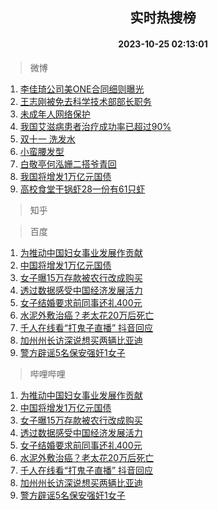 <div align="center"><h2>实时热搜榜</h2><h4>2023-10-25 02:13:01</h4></div>

> 微博  

1. [李佳琦公司美ONE合同细则曝光](https://s.weibo.com/weibo?q=%23%E6%9D%8E%E4%BD%B3%E7%90%A6%E5%85%AC%E5%8F%B8%E7%BE%8EONE%E5%90%88%E5%90%8C%E7%BB%86%E5%88%99%E6%9B%9D%E5%85%89%23&t=31&band_rank=1&Refer=top)<br />
2. [王志刚被免去科学技术部部长职务](https://s.weibo.com/weibo?q=%23%E7%8E%8B%E5%BF%97%E5%88%9A%E8%A2%AB%E5%85%8D%E5%8E%BB%E7%A7%91%E5%AD%A6%E6%8A%80%E6%9C%AF%E9%83%A8%E9%83%A8%E9%95%BF%E8%81%8C%E5%8A%A1%23&t=31&band_rank=2&Refer=top)<br />
3. [未成年人网络保护](https://s.weibo.com/weibo?q=%23%E6%9C%AA%E6%88%90%E5%B9%B4%E4%BA%BA%E7%BD%91%E7%BB%9C%E4%BF%9D%E6%8A%A4%23&t=31&band_rank=3&Refer=top)<br />
4. [我国艾滋病患者治疗成功率已超过90%](https://s.weibo.com/weibo?q=%23%E6%88%91%E5%9B%BD%E8%89%BE%E6%BB%8B%E7%97%85%E6%82%A3%E8%80%85%E6%B2%BB%E7%96%97%E6%88%90%E5%8A%9F%E7%8E%87%E5%B7%B2%E8%B6%85%E8%BF%8790%25%23&t=31&band_rank=4&Refer=top)<br />
5. [双十一 洗发水](https://s.weibo.com/weibo?q=%E5%8F%8C%E5%8D%81%E4%B8%80%20%E6%B4%97%E5%8F%91%E6%B0%B4&t=31&band_rank=5&Refer=top)<br />
6. [小蛮腰发型](https://s.weibo.com/weibo?q=%E5%B0%8F%E8%9B%AE%E8%85%B0%E5%8F%91%E5%9E%8B&t=31&band_rank=6&Refer=top)<br />
7. [白敬亭何泓姗二搭爷青回](https://s.weibo.com/weibo?q=%23%E7%99%BD%E6%95%AC%E4%BA%AD%E4%BD%95%E6%B3%93%E5%A7%97%E4%BA%8C%E6%90%AD%E7%88%B7%E9%9D%92%E5%9B%9E%23&t=31&band_rank=7&Refer=top)<br />
8. [我国将增发1万亿元国债](https://s.weibo.com/weibo?q=%23%E6%88%91%E5%9B%BD%E5%B0%86%E5%A2%9E%E5%8F%911%E4%B8%87%E4%BA%BF%E5%85%83%E5%9B%BD%E5%80%BA%23&t=31&band_rank=8&Refer=top)<br />
9. [高校食堂干锅虾28一份有61只虾](https://s.weibo.com/weibo?q=%23%E9%AB%98%E6%A0%A1%E9%A3%9F%E5%A0%82%E5%B9%B2%E9%94%85%E8%99%BE28%E4%B8%80%E4%BB%BD%E6%9C%8961%E5%8F%AA%E8%99%BE%23&t=31&band_rank=9&Refer=top)<br />

> 知乎  


> 百度  

1. [为推动中国妇女事业发展作贡献](https://www.baidu.com/s?wd=%E4%B8%BA%E6%8E%A8%E5%8A%A8%E4%B8%AD%E5%9B%BD%E5%A6%87%E5%A5%B3%E4%BA%8B%E4%B8%9A%E5%8F%91%E5%B1%95%E4%BD%9C%E8%B4%A1%E7%8C%AE&sa=fyb_news&rsv_dl=fyb_news)<br />
2. [中国将增发1万亿元国债](https://www.baidu.com/s?wd=%E4%B8%AD%E5%9B%BD%E5%B0%86%E5%A2%9E%E5%8F%911%E4%B8%87%E4%BA%BF%E5%85%83%E5%9B%BD%E5%80%BA&sa=fyb_news&rsv_dl=fyb_news)<br />
3. [女子曝15万存款被农行改成购买](https://www.baidu.com/s?wd=%E5%A5%B3%E5%AD%90%E6%9B%9D15%E4%B8%87%E5%AD%98%E6%AC%BE%E8%A2%AB%E5%86%9C%E8%A1%8C%E6%94%B9%E6%88%90%E8%B4%AD%E4%B9%B0&sa=fyb_news&rsv_dl=fyb_news)<br />
4. [透过数据感受中国经济发展活力](https://www.baidu.com/s?wd=%E9%80%8F%E8%BF%87%E6%95%B0%E6%8D%AE%E6%84%9F%E5%8F%97%E4%B8%AD%E5%9B%BD%E7%BB%8F%E6%B5%8E%E5%8F%91%E5%B1%95%E6%B4%BB%E5%8A%9B&sa=fyb_news&rsv_dl=fyb_news)<br />
5. [女子结婚要求前同事还礼400元](https://www.baidu.com/s?wd=%E5%A5%B3%E5%AD%90%E7%BB%93%E5%A9%9A%E8%A6%81%E6%B1%82%E5%89%8D%E5%90%8C%E4%BA%8B%E8%BF%98%E7%A4%BC400%E5%85%83&sa=fyb_news&rsv_dl=fyb_news)<br />
6. [水泥外敷治癌？老太花20万后死亡](https://www.baidu.com/s?wd=%E6%B0%B4%E6%B3%A5%E5%A4%96%E6%95%B7%E6%B2%BB%E7%99%8C%EF%BC%9F%E8%80%81%E5%A4%AA%E8%8A%B120%E4%B8%87%E5%90%8E%E6%AD%BB%E4%BA%A1&sa=fyb_news&rsv_dl=fyb_news)<br />
7. [千人在线看“打鬼子直播” 抖音回应](https://www.baidu.com/s?wd=%E5%8D%83%E4%BA%BA%E5%9C%A8%E7%BA%BF%E7%9C%8B%E2%80%9C%E6%89%93%E9%AC%BC%E5%AD%90%E7%9B%B4%E6%92%AD%E2%80%9D+%E6%8A%96%E9%9F%B3%E5%9B%9E%E5%BA%94&sa=fyb_news&rsv_dl=fyb_news)<br />
8. [加州州长访深说想买两辆比亚迪](https://www.baidu.com/s?wd=%E5%8A%A0%E5%B7%9E%E5%B7%9E%E9%95%BF%E8%AE%BF%E6%B7%B1%E8%AF%B4%E6%83%B3%E4%B9%B0%E4%B8%A4%E8%BE%86%E6%AF%94%E4%BA%9A%E8%BF%AA&sa=fyb_news&rsv_dl=fyb_news)<br />
9. [警方辟谣5名保安强奸1女子](https://www.baidu.com/s?wd=%E8%AD%A6%E6%96%B9%E8%BE%9F%E8%B0%A35%E5%90%8D%E4%BF%9D%E5%AE%89%E5%BC%BA%E5%A5%B81%E5%A5%B3%E5%AD%90&sa=fyb_news&rsv_dl=fyb_news)<br />

> 哔哩哔哩  

1. [为推动中国妇女事业发展作贡献](https://www.baidu.com/s?wd=%E4%B8%BA%E6%8E%A8%E5%8A%A8%E4%B8%AD%E5%9B%BD%E5%A6%87%E5%A5%B3%E4%BA%8B%E4%B8%9A%E5%8F%91%E5%B1%95%E4%BD%9C%E8%B4%A1%E7%8C%AE&sa=fyb_news&rsv_dl=fyb_news)<br />
2. [中国将增发1万亿元国债](https://www.baidu.com/s?wd=%E4%B8%AD%E5%9B%BD%E5%B0%86%E5%A2%9E%E5%8F%911%E4%B8%87%E4%BA%BF%E5%85%83%E5%9B%BD%E5%80%BA&sa=fyb_news&rsv_dl=fyb_news)<br />
3. [女子曝15万存款被农行改成购买](https://www.baidu.com/s?wd=%E5%A5%B3%E5%AD%90%E6%9B%9D15%E4%B8%87%E5%AD%98%E6%AC%BE%E8%A2%AB%E5%86%9C%E8%A1%8C%E6%94%B9%E6%88%90%E8%B4%AD%E4%B9%B0&sa=fyb_news&rsv_dl=fyb_news)<br />
4. [透过数据感受中国经济发展活力](https://www.baidu.com/s?wd=%E9%80%8F%E8%BF%87%E6%95%B0%E6%8D%AE%E6%84%9F%E5%8F%97%E4%B8%AD%E5%9B%BD%E7%BB%8F%E6%B5%8E%E5%8F%91%E5%B1%95%E6%B4%BB%E5%8A%9B&sa=fyb_news&rsv_dl=fyb_news)<br />
5. [女子结婚要求前同事还礼400元](https://www.baidu.com/s?wd=%E5%A5%B3%E5%AD%90%E7%BB%93%E5%A9%9A%E8%A6%81%E6%B1%82%E5%89%8D%E5%90%8C%E4%BA%8B%E8%BF%98%E7%A4%BC400%E5%85%83&sa=fyb_news&rsv_dl=fyb_news)<br />
6. [水泥外敷治癌？老太花20万后死亡](https://www.baidu.com/s?wd=%E6%B0%B4%E6%B3%A5%E5%A4%96%E6%95%B7%E6%B2%BB%E7%99%8C%EF%BC%9F%E8%80%81%E5%A4%AA%E8%8A%B120%E4%B8%87%E5%90%8E%E6%AD%BB%E4%BA%A1&sa=fyb_news&rsv_dl=fyb_news)<br />
7. [千人在线看“打鬼子直播” 抖音回应](https://www.baidu.com/s?wd=%E5%8D%83%E4%BA%BA%E5%9C%A8%E7%BA%BF%E7%9C%8B%E2%80%9C%E6%89%93%E9%AC%BC%E5%AD%90%E7%9B%B4%E6%92%AD%E2%80%9D+%E6%8A%96%E9%9F%B3%E5%9B%9E%E5%BA%94&sa=fyb_news&rsv_dl=fyb_news)<br />
8. [加州州长访深说想买两辆比亚迪](https://www.baidu.com/s?wd=%E5%8A%A0%E5%B7%9E%E5%B7%9E%E9%95%BF%E8%AE%BF%E6%B7%B1%E8%AF%B4%E6%83%B3%E4%B9%B0%E4%B8%A4%E8%BE%86%E6%AF%94%E4%BA%9A%E8%BF%AA&sa=fyb_news&rsv_dl=fyb_news)<br />
9. [警方辟谣5名保安强奸1女子](https://www.baidu.com/s?wd=%E8%AD%A6%E6%96%B9%E8%BE%9F%E8%B0%A35%E5%90%8D%E4%BF%9D%E5%AE%89%E5%BC%BA%E5%A5%B81%E5%A5%B3%E5%AD%90&sa=fyb_news&rsv_dl=fyb_news)<br />
